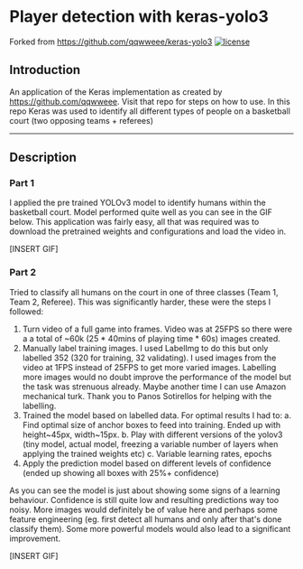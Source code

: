 # Player detection with keras-yolo3

Forked from https://github.com/qqwweee/keras-yolo3
[![license](https://img.shields.io/github/license/mashape/apistatus.svg)](LICENSE)

## Introduction

An application of the Keras implementation as created by https://github.com/qqwweee. Visit that repo for steps on how to use. In this repo Keras was used to identify all different types of people on a basketball court (two opposing teams + referees)


---

## Description

### Part 1
I applied the pre trained YOLOv3 model to identify humans within the basketball court. Model performed quite well as you can see in the GIF below. This application was fairly easy, all that was required was to download the pretrained weights and configurations and load the video in.

[INSERT GIF]

### Part 2
Tried to classify all humans on the court in one of three classes (Team 1, Team 2, Referee). This was significantly harder, these were the steps I followed:
1. Turn video of a full game into frames. Video was at 25FPS so there were a a total of ~60k (25 * 40mins of playing time * 60s) images created.
2. Manually label training images. I used LabelImg to do this but only labelled 352 (320 for training, 32 validating). I used images from the video at 1FPS instead of 25FPS to get more varied images. Labelling more images would no doubt improve the performance of the model but the task was strenuous already. Maybe another time I can use Amazon mechanical turk. Thank you to Panos Sotirellos for helping with the labelling.
3. Trained the model based on labelled data. For optimal results I had to:
  a. Find optimal size of anchor boxes to feed into training. Ended up with height~45px, width~15px.
  b. Play with different versions of the yolov3 (tiny model, actual model, freezing a variable number of layers when applying the trained weights etc)
  c. Variable learning rates, epochs
4. Apply the prediction model based on different levels of confidence (ended up showing all boxes with 25%+ confidence)

As you can see the model is just about showing some signs of a learning behaviour. Confidence is still quite low and resulting predictions way too noisy. More images would definitely be of value here and perhaps some feature engineering (eg. first detect all humans and only after that's done classify them). Some more powerful models would also lead to a significant improvement.

[INSERT GIF]
